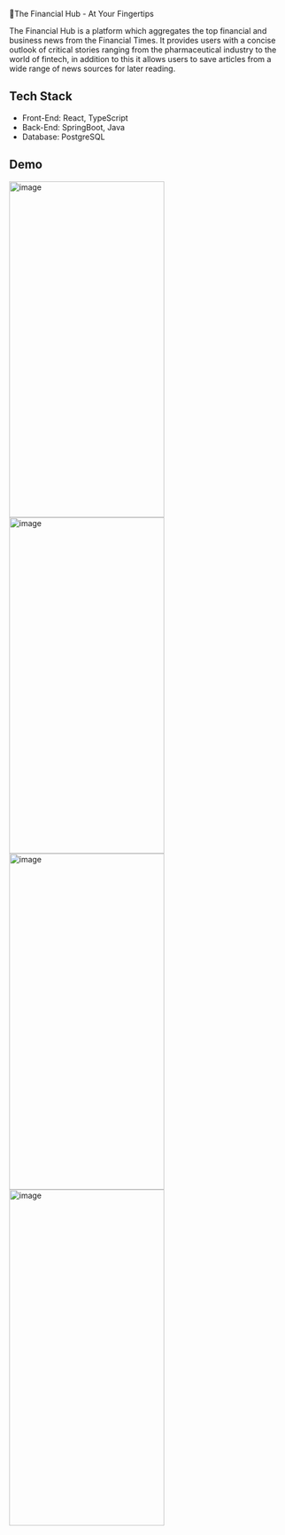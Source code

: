 📰The Financial Hub - At Your Fingertips

The Financial Hub is a platform which aggregates the top financial and business news from the Financial Times. It provides users with a concise outlook of critical stories ranging from the pharmaceutical industry to the world of fintech, in addition to this it allows users to save articles from a wide range of news sources for later reading. 

## Tech Stack
- Front-End: React, TypeScript
- Back-End: SpringBoot, Java
- Database: PostgreSQL

## Demo
<img width="280" height="606" alt="image" src="https://github.com/user-attachments/assets/dfc34ea6-5678-4e4e-8441-3a460b38a805" />
<img width="280" height="606" alt="image" src="https://github.com/user-attachments/assets/b954c6ff-7c3b-45d6-ac08-627ceb8b71bd" />
<img width="280" height="606" alt="image" src="https://github.com/user-attachments/assets/d236c84b-6e88-4bf0-a09c-1cbb1cbb5485" />
<img width="280" height="606" alt="image" src="https://github.com/user-attachments/assets/0f078d70-017d-4d6a-a046-822bcbcdcee6" />

